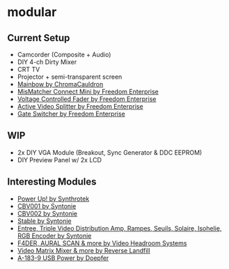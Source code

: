 # modular

## Current Setup

- Camcorder (Composite + Audio)
- DIY 4-ch Dirty Mixer
- CRT TV
- Projector + semi-transparent screen
- [Mainbow by ChromaCauldron](https://www.etsy.com/uk/listing/1005042852/mainbow-analog-video-synth-eurorack?click_key=049a7e0a52eb56feadb9bd390ace38b6d5c35158%3A1005042852&click_sum=421d72d2&ref=shop_home_active_1&crt=1)
- [MisMatcher Connect Mini by Freedom Enterprise](https://freedomenterprise.pt/mismatcher-connect-mini.html)
- [Voltage Controlled Fader by Freedom Enterprise](https://freedomenterprise.pt/vcf.html)
- [Active Video Splitter by Freedom Enterprise](https://freedomenterprise.pt/Video-Splitter.html)
- [Gate Switcher by Freedom Enterprise](https://freedomenterprise.pt/Gate-Switcher.html)

## WIP

- 2x DIY VGA Module (Breakout, Sync Generator & DDC EEPROM)
- DIY Preview Panel w/ 2x LCD

## Interesting Modules

- [Power Up! by Synthrotek](https://www.musicstore.com/en_GB/GBP/Synthrotek-Power-Up-/art-SYN0008376-000)
- [CBV001 by Syntonie](https://syntonie.fr/products/cbv001-circuit-bent-video-enhancer)
- [CBV002 by Syntonie](https://syntonie.fr/products/cbv002-circuit-bent-video-delay)
- [Stable by Syntonie](https://syntonie.fr/products/stable)
- [Entree, Triple Video Distribution Amp, Rampes, Seuils, Solaire, Isohelie, RGB Encoder by Syntonie](https://syntonie.fr/products/rampes-ramp-generator-sync-extractor)
- [F4DER, AURAL SCAN & more by Video Headroom Systems](https://www.videoheadroom.systems/video-synthesizers/p/f4der)
- [Video Matrix Mixer & more by Reverse Landfill](https://www.reverselandfill.org/category/eurorack-video/)
- [A-183-9 USB Power by Doepfer](https://www.thomann.co.uk/doepfer_a_183_9.htm)
